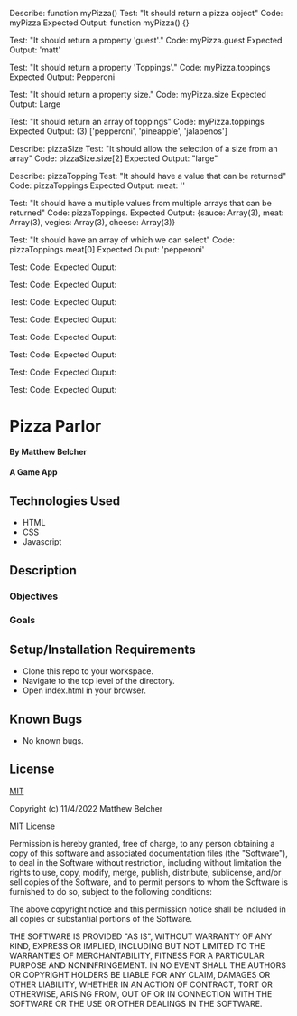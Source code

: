 <!-- // I need to create a pizza object constructor with properties for toppings and the size of the pizza. If the pizza goes up in size its costs the facility more for toppings and the price should reflect that.

Users need to be able to select from a variety of extra toppings. We should include additional price for extra meats/cheeses but have the price maintain the same for vegies. -->



Describe: function myPizza() 
Test: "It should return a pizza object"
Code: myPizza
Expected Output: function myPizza() {}

Test: "It should return a property 'guest'."
Code: myPizza.guest
Expected Output:
'matt'

Test: "It should return a property 'Toppings'."
Code: myPizza.toppings
Expected Output:
Pepperoni

Test: "It should return a property size."
Code: myPizza.size
Expected Output:
Large

Test: "It should return an array of toppings"
Code: myPizza.toppings
Expected Output:
(3) ['pepperoni', 'pineapple', 'jalapenos']

Describe: pizzaSize
Test: "It should allow the selection of a size from an array"
Code: pizzaSize.size[2]
Expected Output:
"large"

Describe: pizzaTopping
Test: "It should have a value that can be returned"
Code: pizzaToppings
Expected Output:
meat: ''

Test: "It should have a multiple values from multiple arrays that can be returned"
Code: pizzaToppings.
Expected Output:
{sauce: Array(3), meat: Array(3), vegies: Array(3), cheese: Array(3)}

Test: "It should have an array of which we can select"
Code: pizzaToppings.meat[0]
Expected Ouput:
'pepperoni'

Test: 
Code:
Expected Ouput:

Test:
Code:
Expected Ouput:

Test:
Code:
Expected Ouput:

Test:
Code:
Expected Ouput:

Test:
Code:
Expected Ouput:

Test:
Code:
Expected Ouput:

Test:
Code:
Expected Ouput:

Test:
Code:
Expected Ouput:












# Pizza Parlor

#### By Matthew Belcher

#### A Game App

## Technologies Used

* HTML 
* CSS 
* Javascript

## Description


### Objectives 



### Goals



## Setup/Installation Requirements

* Clone this repo to your workspace.
* Navigate to the top level of the directory.
* Open index.html in your browser.

## Known Bugs

* No known bugs.

## License

[MIT](https://choosealicense.com/licenses/mit/)

Copyright (c) 11/4/2022 Matthew Belcher

MIT License

Permission is hereby granted, free of charge, to any person obtaining a copy
of this software and associated documentation files (the "Software"), to deal
in the Software without restriction, including without limitation the rights
to use, copy, modify, merge, publish, distribute, sublicense, and/or sell
copies of the Software, and to permit persons to whom the Software is
furnished to do so, subject to the following conditions:

The above copyright notice and this permission notice shall be included in all
copies or substantial portions of the Software.

THE SOFTWARE IS PROVIDED "AS IS", WITHOUT WARRANTY OF ANY KIND, EXPRESS OR
IMPLIED, INCLUDING BUT NOT LIMITED TO THE WARRANTIES OF MERCHANTABILITY,
FITNESS FOR A PARTICULAR PURPOSE AND NONINFRINGEMENT. IN NO EVENT SHALL THE
AUTHORS OR COPYRIGHT HOLDERS BE LIABLE FOR ANY CLAIM, DAMAGES OR OTHER
LIABILITY, WHETHER IN AN ACTION OF CONTRACT, TORT OR OTHERWISE, ARISING FROM,
OUT OF OR IN CONNECTION WITH THE SOFTWARE OR THE USE OR OTHER DEALINGS IN THE
SOFTWARE.